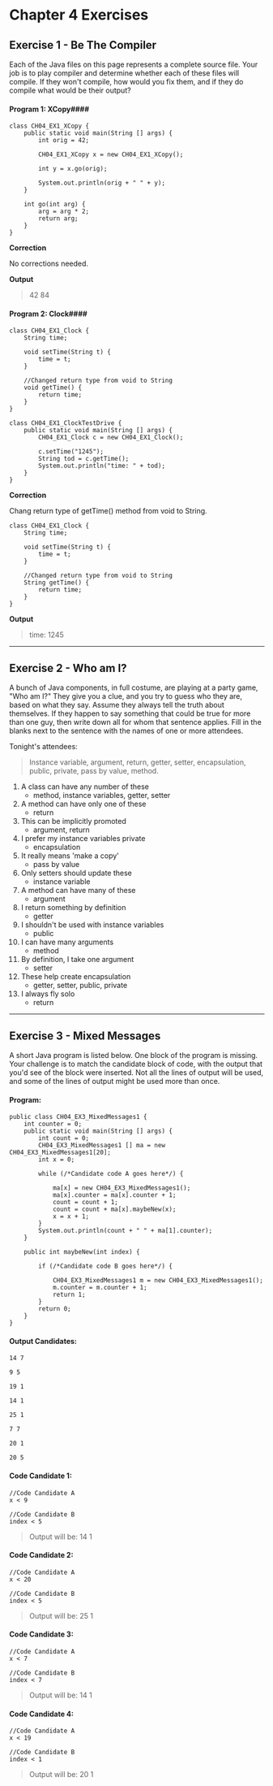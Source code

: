 Chapter 4 Exercises
===================

Exercise 1 - Be The Compiler
---------------------------

Each of the Java files on this page represents a complete source file.  Your job is to play compiler and determine whether each of these files will compile.  If they won't compile, how would you fix them, and if they do compile what would be their output?

#### Program 1: XCopy####

<!-- language: java -->

    class CH04_EX1_XCopy {
    	public static void main(String [] args) {
    		int orig = 42;
        
    		CH04_EX1_XCopy x = new CH04_EX1_XCopy();
    
    		int y = x.go(orig);
    
    		System.out.println(orig + " " + y);
    	}
    
    	int go(int arg) {
    		arg = arg * 2;
    		return arg;
    	}
    }

**Correction**

No corrections needed.

**Output**

>42 84

#### Program 2: Clock####

<!-- language: java -->

    class CH04_EX1_Clock {
    	String time;
    
    	void setTime(String t) {
    		time = t;
    	}
    
    	//Changed return type from void to String
    	void getTime() {
    		return time;
    	}
    }

<!-- language: java -->

    class CH04_EX1_ClockTestDrive {
    	public static void main(String [] args) {
    		CH04_EX1_Clock c = new CH04_EX1_Clock();
    
    		c.setTime("1245");
    		String tod = c.getTime();
    		System.out.println("time: " + tod);
    	}
    }

**Correction**

Chang return type of getTime() method from void to String.

<!-- language: java -->

    class CH04_EX1_Clock {
    	String time;
    
    	void setTime(String t) {
    		time = t;
    	}
    
    	//Changed return type from void to String
    	String getTime() {
    		return time;
    	}
    }

**Output**

>time: 1245

- - -

Exercise 2 - Who am I?
----------------------------

A bunch of Java components, in full costume, are playing at a party game, "Who am I?"  They give you a clue, and you try to guess who they are, based on what they say.  Assume they always tell the truth about themselves.  If they happen to say something that could be true for more than one guy, then write down all for whom that sentence applies.  Fill in the blanks next to the sentence with the names of one or more attendees.

Tonight's attendees:

>Instance variable, argument, return, getter, setter, encapsulation, public, private, pass by value, method.

1. A class can have any number of these
	* method, instance variables, getter, setter
2. A method can have only one of these
	* return
3. This can be implicitly promoted
	* argument, return
4. I prefer my instance variables private
	* encapsulation
5. It really means 'make a copy'
	* pass by value
6. Only setters should update these
	* instance variable
7. A method can have many of these
	* argument
8. I return something by definition
	* getter
9. I shouldn't be used with instance variables
	* public
10. I can have many arguments
	* method
11. By definition, I take one argument
	* setter
12. These help create encapsulation
	* getter, setter, public, private
13. I always fly solo
	* return

- - -

Exercise 3 - Mixed Messages
---------------------------

A short Java program is listed below.  One block of the program is missing.  Your challenge is to match the candidate block of code, with the output that you'd see of the block were inserted.  Not all the lines of output will be used, and some of the lines of output might be used more than once.

#### Program: ####

<!-- language: java -->

    public class CH04_EX3_MixedMessages1 {
    	int counter = 0;
    	public static void main(String [] args) {
    		int count = 0;
    		CH04_EX3_MixedMessages1 [] ma = new CH04_EX3_MixedMessages1[20];
    		int x = 0;
    
    		while (/*Candidate code A goes here*/) {
    
    			ma[x] = new CH04_EX3_MixedMessages1();
    			ma[x].counter = ma[x].counter + 1;
    			count = count + 1;
    			count = count + ma[x].maybeNew(x);
    			x = x + 1;
    		}
    		System.out.println(count + " " + ma[1].counter); 
    	}
    
    	public int maybeNew(int index) {
    
    		if (/*Candidate code B goes here*/) {
    
    			CH04_EX3_MixedMessages1 m = new CH04_EX3_MixedMessages1();
    			m.counter = m.counter + 1;
    			return 1;
    		}
    		return 0;
    	}
    }

#### Output Candidates: ####

<!-- language: txt -->

    14 7

<!-- language: txt -->

    9 5

<!-- language: txt -->

    19 1

<!-- language: txt -->

    14 1

<!-- language: txt -->

    25 1

<!-- language: txt -->

    7 7

<!-- language: txt -->

    20 1

<!-- language: txt -->

    20 5

#### Code Candidate 1: ####

<!-- language: java -->

    //Code Candidate A
    x < 9
    
    //Code Candidate B
    index < 5

>Output will be: 14 1

#### Code Candidate 2: ####

<!-- language: java -->

    //Code Candidate A
    x < 20
    
    //Code Candidate B
    index < 5

>Output will be: 25 1

#### Code Candidate 3: ####

<!-- language: java -->

    //Code Candidate A
    x < 7
    
    //Code Candidate B
    index < 7

>Output will be: 14 1

#### Code Candidate 4: ####

<!-- language: java -->

    //Code Candidate A
    x < 19
    
    //Code Candidate B
    index < 1

>Output will be: 20 1
